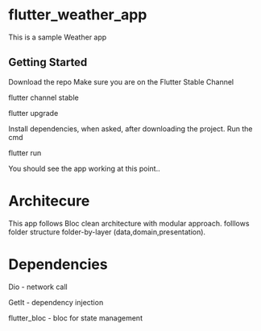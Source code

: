 # flutter_weather_app

This is a sample Weather app 

## Getting Started
Download the repo
Make sure you are on the Flutter Stable Channel 

flutter channel stable

flutter upgrade 

Install dependencies, when asked, after downloading the project.
Run the cmd 

flutter run 

You should see the app working at this point.. 

# Architecure

This app follows Bloc clean architecture with modular approach.
folllows folder structure folder-by-layer (data,domain,presentation).

# Dependencies

Dio - network call

GetIt - dependency injection

flutter_bloc - bloc for state management
